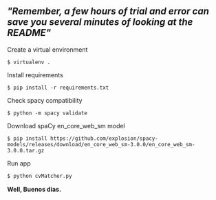 _"Remember, a few hours of trial and error can save you several minutes of looking at the README"_
-------------

Create a virtual environment
```shell
$ virtualenv .
```
Install requirements
```shell
$ pip install -r requirements.txt
```
Check spacy compatibility
```shell
$ python -m spacy validate
```
Download spaCy en_core_web_sm model
```shell
$ pip install https://github.com/explosion/spacy-models/releases/download/en_core_web_sm-3.0.0/en_core_web_sm-3.0.0.tar.gz
```
Run app
```python
$ python cvMatcher.py
```

__Well, Buenos dias.__
